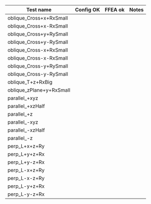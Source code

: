 | Test name                | Config OK | FFEA ok | Notes |
|--------------------------|-----------|---------|-------|
| oblique_Cross+x+RxSmall  |           |         |       |
| oblique_Cross+x-RxSmall  |           |         |       |
| oblique_Cross+y+RySmall  |           |         |       |
| oblique_Cross+y-RySmall  |           |         |       |
| oblique_Cross-x+RxSmall  |           |         |       |
| oblique_Cross-x-RxSmall  |           |         |       |
| oblique_Cross-y+RySmall  |           |         |       |
| oblique_Cross-y-RySmall  |           |         |       |
| oblique_T+z+RxBig        |           |         |       |
| oblique_zPlane+y+RxSmall |           |         |       |
| parallel_+xyz            |           |         |       |
| parallel_+xzHalf         |           |         |       |
| parallel_+z              |           |         |       |
| parallel_-xyz            |           |         |       |
| parallel_-xzHalf         |           |         |       |
| parallel_-z              |           |         |       |
| perp_L+x+z+Ry            |           |         |       |
| perp_L+y+z+Rx            |           |         |       |
| perp_L+y-z+Rx            |           |         |       |
| perp_L-x+z+Ry            |           |         |       |
| perp_L-x-z+Ry            |           |         |       |
| perp_L-y+z+Rx            |           |         |       |
| perp_L-y-z+Rx            |           |         |       |

